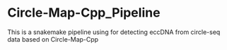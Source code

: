 # Circle-Map-Cpp_Pipeline
This is a snakemake pipeline using for detecting eccDNA from circle-seq data based on Circle-Map-Cpp
